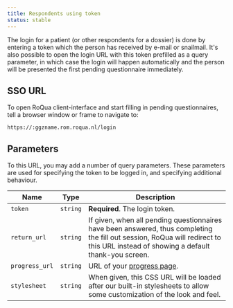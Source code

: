 ```yaml
---
title: Respondents using token
status: stable
---
```


The login for a patient (or other respondents for a dossier) is done by entering a token which the person has received by e-mail or snailmail. It's also possible to open the login URL with this token prefilled as a query parameter, in which case the login will happen automatically and the person will be presented the first pending questionnaire immediately.

## SSO URL

To open RoQua client-interface and start filling in pending questionnaires, tell a browser
window or frame to navigate to:

    https://:ggzname.rom.roqua.nl/login


## Parameters

To this URL, you may add a number of query parameters. These parameters are used for specifying the token to be logged in, and specifying additional behaviour.

Name | Type | Description
---- |------|--------------
`token`              | `string`  | **Required**. The login token.
`return_url`         | `string`  | If given, when all pending questionnaires have been answered, thus completing the fill out session, RoQua will redirect to this URL instead of showing a default thank-you screen.
`progress_url`       | `string`  | URL of your [progress page][].
`stylesheet`         | `string`  | When given, this CSS URL will be loaded after our built-in stylesheets to allow some customization of the look and feel.

[progress page]: /en/developer/rom/dossier/fill_out_sessions/#progress-page
